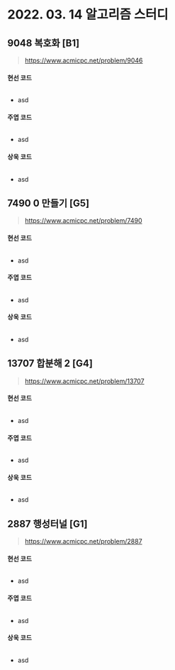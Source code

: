 # 2022. 03. 14 알고리즘 스터디

## 9048 복호화 [B1]

> https://www.acmicpc.net/problem/9046 

#### 현선 코드

```python
```

- asd

#### 주엽 코드

```python

```

- asd

#### 상욱 코드

```python

```

- asd



## 7490 0 만들기 [G5]

> https://www.acmicpc.net/problem/7490 

#### 현선 코드

```python

```

- asd

#### 주엽 코드

```python

```

- asd

#### 상욱 코드

```python

```

- asd



## 13707 합분해 2 [G4]

> https://www.acmicpc.net/problem/13707 

#### 현선 코드

```python

```

- asd

#### 주엽 코드

```python

```

- asd

#### 상욱 코드

```python

```

- asd



## 2887 행성터널 [G1]

>  https://www.acmicpc.net/problem/2887

#### 현선 코드

```python

```

- asd

#### 주엽 코드

```python

```

- asd

#### 상욱 코드

```python

```

- asd
